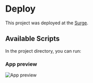 # Deploy

This project was deployed at the [Surge](http://image-layout-gerasik.surge.sh/).

## Available Scripts

In the project directory, you can run:

### App preview

![App preview](assets/app_image.png)
